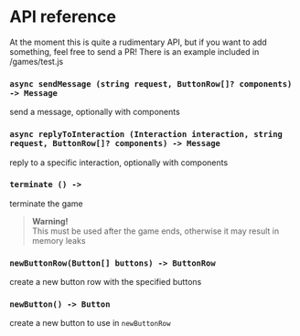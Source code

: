 # API reference  
At the moment this is quite a rudimentary API, but if you want to add something, feel free to send a PR! There is an example included in /games/test.js

### `async sendMessage (string request, ButtonRow[]? components) -> Message`  
send a message, optionally with components

### `async replyToInteraction (Interaction interaction, string request, ButtonRow[]? components) -> Message`  
reply to a specific interaction, optionally with components

### `terminate () -> `  
terminate the game
> **Warning!**  
> This must be used after the game ends, otherwise it may result in memory leaks

### `newButtonRow(Button[] buttons) -> ButtonRow`  
create a new button row with the specified buttons

### `newButton() -> Button`  
create a new button to use in `newButtonRow`